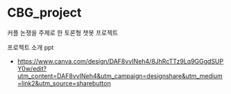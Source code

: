 # CBG_project

커플 논쟁을 주제로 한 토론형 챗봇 프로젝트

프로젝트 소개 ppt
- https://www.canva.com/design/DAF8vvINeh4/8JhRcTTz9Lq9GGgdSUPY0w/edit?utm_content=DAF8vvINeh4&utm_campaign=designshare&utm_medium=link2&utm_source=sharebutton
